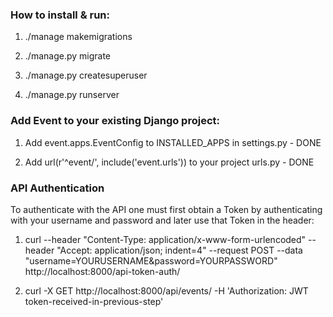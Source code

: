 <h3>How to install & run:</h3>

1. ./manage makemigrations

2. ./manage.py migrate

3. ./manage.py createsuperuser

4. ./manage.py runserver

<h3>Add Event to your existing Django project:</h3>

1. Add event.apps.EventConfig to INSTALLED_APPS in settings.py - DONE

2. Add url(r'^event/', include('event.urls')) to your project urls.py - DONE

<h3>API Authentication</h3>

To authenticate with the API one must first obtain a Token by authenticating with your username and password and later use that Token in the header:

1. curl --header "Content-Type: application/x-www-form-urlencoded" --header "Accept: application/json; indent=4" --request POST --data "username=YOURUSERNAME&password=YOURPASSWORD" http://localhost:8000/api-token-auth/

2. curl -X GET http://localhost:8000/api/events/ -H 'Authorization: JWT token-received-in-previous-step'
